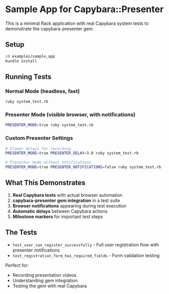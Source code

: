 # Sample App for Capybara::Presenter

This is a minimal Rack application with real Capybara system tests to demonstrate the capybara-presenter gem.

## Setup

```bash
cd examples/sample_app
bundle install
```

## Running Tests

### Normal Mode (headless, fast)
```bash
ruby system_test.rb
```

### Presenter Mode (visible browser, with notifications)
```bash
PRESENTER_MODE=true ruby system_test.rb
```

### Custom Presenter Settings
```bash
# Slower delays for recording
PRESENTER_MODE=true PRESENTER_DELAY=3.0 ruby system_test.rb

# Presenter mode without notifications
PRESENTER_MODE=true PRESENTER_NOTIFICATIONS=false ruby system_test.rb
```

## What This Demonstrates

1. **Real Capybara tests** with actual browser automation
2. **capybara-presenter gem integration** in a test suite
3. **Browser notifications** appearing during test execution
4. **Automatic delays** between Capybara actions
5. **Milestone markers** for important test steps

## The Tests

- `test_user_can_register_successfully` - Full user registration flow with presenter notifications
- `test_registration_form_has_required_fields` - Form validation testing

Perfect for:
- Recording presentation videos
- Understanding gem integration
- Testing the gem with real Capybara